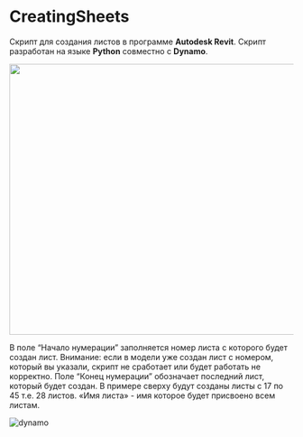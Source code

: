 # CreatingSheets

Скрипт для создания листов в программе **Autodesk Revit**. Скрипт разработан на языке **Python** совместно с **Dynamo**.

<img src="https://cdn1.savepice.ru/uploads/2021/12/17/a397f66991abb8ae73e2cdc931525365-full.jpg" width="600" height="480">

В поле “Начало нумерации” заполняется номер листа с которого будет создан лист. Внимание: если в модели уже создан лист с номером, который вы указали, скрипт не сработает или будет работать не корректно.
Поле “Конец нумерации” обозначает последний лист, который будет создан. 
В примере сверху будут созданы листы с 17 по 45 т.е. 28 листов.
«Имя листа» - имя которое будет присвоено всем листам.

![dynamo](https://cdn1.savepice.ru/uploads/2021/12/17/7cfc296b5c402b415e3677abc698472f-full.jpg)
